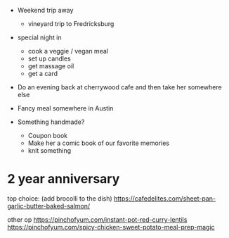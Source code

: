 - Weekend trip away
	- vineyard trip to Fredricksburg


- special night in
	- cook a veggie / vegan meal
	- set up candles
	- get massage oil
	- get a card

- Do an evening back at cherrywood cafe and then take her somewhere else
- Fancy meal somewhere in Austin
- Something handmade?
	- Coupon book
	- Make her a comic book of our favorite memories
	- knit something




# 2 year anniversary



top choice:
(add brocolli to the dish)
https://cafedelites.com/sheet-pan-garlic-butter-baked-salmon/


other op
https://pinchofyum.com/instant-pot-red-curry-lentils
https://pinchofyum.com/spicy-chicken-sweet-potato-meal-prep-magic

